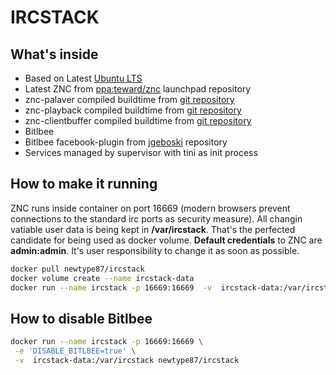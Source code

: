 IRCSTACK
========
What's inside
-------------
* Based on Latest [Ubuntu LTS](http://www.ubuntu.com/)
* Latest ZNC from [ppa:teward/znc](https://launchpad.net/~teward/+archive/ubuntu/znc) launchpad repository
* znc-palaver compiled buildtime from [git repository](https://github.com/cocodelabs/znc-palaver)
* znc-playback compiled buildtime from [git repository](https://github.com/jpnurmi/znc-playback)
* znc-clientbuffer compiled buildtime from [git repository](https://github.com/jpnurmi/znc-clientbuffer)
* Bitlbee
* Bitlbee facebook-plugin from [jgeboski](https://jgeboski.github.io) repository
* Services managed by supervisor with tini as init process

How to make it running
-------------------

ZNC runs inside container on port 16669 (modern browsers prevent connections to the standard irc ports as security measure). All changin vatiable user data is being kept in **/var/ircstack**. That's the perfected candidate for being used as docker volume. **Default credentials** to ZNC are **admin:admin**. It's user responsibility to change it as soon as possible.

```bash
docker pull newtype87/ircstack
docker volume create --name ircstack-data
docker run --name ircstack -p 16669:16669  -v  ircstack-data:/var/ircstack newtype87/ircstack
```

How to disable Bitlbee
-----------------------
```bash
docker run --name ircstack -p 16669:16669 \
 -e 'DISABLE_BITLBEE=true' \
 -v  ircstack-data:/var/ircstack newtype87/ircstack
 ```
